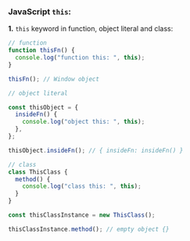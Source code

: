 ### JavaScript `this`:

<b>1.</b> `this` keyword in function, object literal and class:

```js
// function
function thisFn() {
  console.log("function this: ", this);
}

thisFn(); // Window object

// object literal

const thisObject = {
  insideFn() {
    console.log("object this: ", this);
  },
};

thisObject.insideFn(); // { insideFn: insideFn() }

// class
class ThisClass {
  method() {
    console.log("class this: ", this);
  }
}

const thisClassInstance = new ThisClass();

thisClassInstance.method(); // empty object {}
```
